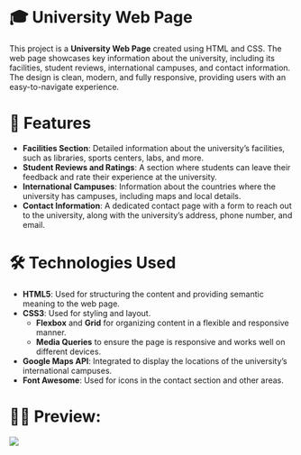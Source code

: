 # 🎓 University Web Page

This project is a **University Web Page** created using HTML and CSS. The web page showcases key information about the university, including its facilities, student reviews, international campuses, and contact information. The design is clean, modern, and fully responsive, providing users with an easy-to-navigate experience.

# 🚀 Features

- **Facilities Section**: Detailed information about the university’s facilities, such as libraries, sports centers, labs, and more.
- **Student Reviews and Ratings**: A section where students can leave their feedback and rate their experience at the university.
- **International Campuses**: Information about the countries where the university has campuses, including maps and local details.
- **Contact Information**: A dedicated contact page with a form to reach out to the university, along with the university’s address, phone number, and email.

# 🛠️ Technologies Used

- **HTML5**: Used for structuring the content and providing semantic meaning to the web page.
- **CSS3**: Used for styling and layout.
  - **Flexbox** and **Grid** for organizing content in a flexible and responsive manner.
  - **Media Queries** to ensure the page is responsive and works well on different devices.
- **Google Maps API**: Integrated to display the locations of the university’s international campuses.
- **Font Awesome**: Used for icons in the contact section and other areas.

# 👩‍🎓 Preview:
![](./RESPONSIVE.gif)

